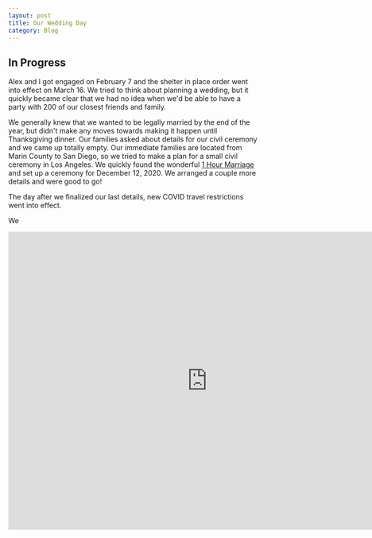 ```yaml
---
layout: post
title: Our Wedding Day
category: Blog
---
```

## In Progress

Alex and I got engaged on February 7 and the shelter in place order went into effect on March 16. We tried to think about planning a wedding, but it quickly became clear that we had no idea when we'd be able to have a party with 200 of our closest friends and family. 

We generally knew that we wanted to be legally married by the end of the year, but didn't make any moves towards making it happen until Thanksgiving dinner. Our families asked about details for our civil ceremony and we came up totally empty. Our immediate families are located from Marin County to San Diego, so we tried to make a plan for a small civil ceremony in Los Angeles. We quickly found the wonderful [1 Hour Marriage](https://www.1hourmarriage.com/) and set up a ceremony for December 12, 2020. We arranged a couple more details and were good to go!

The day after we finalized our last details, new COVID travel restrictions went into effect. 

We

<iframe src="https://camillemerz.smugmug.com/frame/slideshow?key=DrR35P&speed=3&transition=fade&autoStart=1&captions=0&navigation=0&playButton=0&randomize=0&transitionSpeed=2" width="800" height="600" frameborder="no" scrolling="no"></iframe>
<!--stackedit_data:
eyJoaXN0b3J5IjpbLTE3MjcyMTY3MjIsOTY5ODI4NTc3LC0yMD
Q3NjA1NDYwXX0=
-->